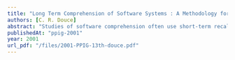 ```yaml
---
title: "Long Term Comprehension of Software Systems : A Methodology for Study"
authors: [C. R. Douce]
abstract: "Studies of software comprehension often use short-term recall as a way to study comprehension. Experiments range from broad descriptions of program purpose to tests that require subject to ‘fill in the gaps’. There is little doubt that human memory is a very important issue when it comes to understanding how software systems work. This paper addresses the topic of ‘long term’ comprehension, namely, the retention of programming knowledge over a period of months, years or even decades. Long-term retention of programming knowledge is thought to be an area within the psychology of programming literature that has received surprisingly little attention. To stimulate debate, methodological issues that may affect the study of long-term comprehension are detailed. Finally, a planned experiment based upon related psychology of programming studies is outlined."
publishedAt: "ppig-2001"
year: 2001
url_pdf: "/files/2001-PPIG-13th-douce.pdf"
---
```

